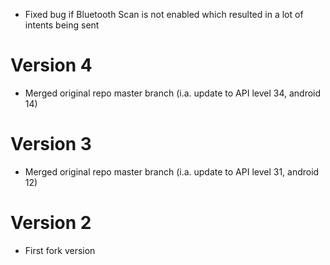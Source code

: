 - Fixed bug if Bluetooth Scan is not enabled which resulted in a lot of intents being sent

# Version 4
- Merged original repo master branch (i.a. update to API level 34, android 14)

# Version 3
- Merged original repo master branch (i.a. update to API level 31, android 12)

# Version 2
- First fork version